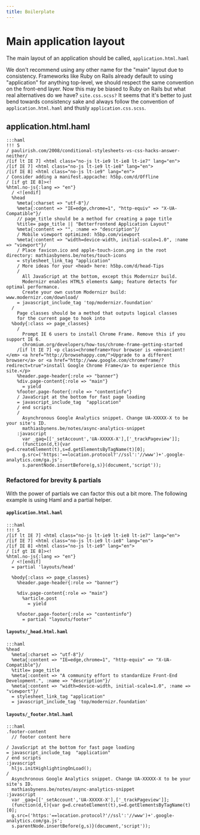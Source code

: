 ```yaml
---
title: Boilerplate
---
```


# Main application layout

The main layout of an application should be called,
`application.html.haml`


We don't recommend using any other name for the "main" layout due to
consistency. Frameworks like Ruby on Rails already default to using
"application" for anything top-level, we should respect the same
convention on the front-end layer. Now this may be biased to Ruby on
Rails but what real alternatives do we have? `site.css.scss?` It seems
that it's better to just bend towards consistency sake and always follow
the convention of `application.html.haml` and thusly
`application.css.scss`.


## application.html.haml

    :::haml
    !!! 5
    / paulirish.com/2008/conditional-stylesheets-vs-css-hacks-answer-neither/
    /[if lt IE 7] <html class="no-js lt-ie9 lt-ie8 lt-ie7" lang="en">
    /[if IE 7] <html class="no-js lt-ie9 lt-ie8" lang="en">
    /[if IE 8] <html class="no-js lt-ie9" lang="en">
    / Consider adding a manifest.appcache: h5bp.com/d/Offline
    / [if gt IE 8]><!
    %html.no-js{:lang => "en"}
      / <![endif]
      %head
        %meta{:charset => "utf-8"}/
        %meta{:content => "IE=edge,chrome=1", "http-equiv" => "X-UA-Compatible"}/
        // page_title should be a method for creating a page title
        %title= page_title || "Betterfrontend Application Layout"
        %meta{:content => "", :name => "description"}/
        / Mobile viewport optimized: h5bp.com/viewport
        %meta{:content => "width=device-width, initial-scale=1.0", :name => "viewport"}/
        / Place favicon.ico and apple-touch-icon.png in the root directory: mathiasbynens.be/notes/touch-icons
        = stylesheet_link_tag "application"
        / More ideas for your <head> here: h5bp.com/d/head-Tips
        /
          All JavaScript at the bottom, except this Modernizr build.
          Modernizr enables HTML5 elements &amp; feature detects for optimal performance.
          Create your own custom Modernizr build: www.modernizr.com/download/
        = javascript_include_tag 'top/modernizr.foundation'
      /
        Page classes should be a method that outputs logical classes
        for the current page to hook into
      %body{:class => page_classes}
        /
          Prompt IE 6 users to install Chrome Frame. Remove this if you support IE 6.
          chromium.org/developers/how-tos/chrome-frame-getting-started
        /[if lt IE 7] <p class=chromeframe>Your browser is <em>ancient!</em> <a href="http://browsehappy.com/">Upgrade to a different browser</a> or <a href="http://www.google.com/chromeframe/?redirect=true">install Google Chrome Frame</a> to experience this site.</p>
        %header.page-header{:role => "banner"}
        %div.page-content{:role => "main"}
          = yield
        %footer.page-footer{:role => "contentinfo"}
        / JavaScript at the bottom for fast page loading
        = javascript_include_tag  "application"
        / end scripts
        /
          Asynchronous Google Analytics snippet. Change UA-XXXXX-X to be your site's ID.
          mathiasbynens.be/notes/async-analytics-snippet
        :javascript
          var _gaq=[['_setAccount','UA-XXXXX-X'],['_trackPageview']];
          (function(d,t){var g=d.createElement(t),s=d.getElementsByTagName(t)[0];
          g.src=('https:'==location.protocol?'//ssl':'//www')+'.google-analytics.com/ga.js';
          s.parentNode.insertBefore(g,s)}(document,'script'));

### Refactored for brevity & partials

With the power of partials we can factor this out a bit more. The
following example is using Haml and a partial helper.

#### `application.html.haml`

    :::haml
    !!! 5
    /[if lt IE 7] <html class="no-js lt-ie9 lt-ie8 lt-ie7" lang="en">
    /[if IE 7] <html class="no-js lt-ie9 lt-ie8" lang="en">
    /[if IE 8] <html class="no-js lt-ie9" lang="en">
    / [if gt IE 8]><!
    %html.no-js{:lang => "en"}
      / <![endif]
      = partial 'layouts/head'

      %body{:class => page_classes}
        %header.page-header{:role => "banner"}

        %div.page-content{:role => "main"}
          %article.post
            = yield

        %footer.page-footer{:role => "contentinfo"}
          = partial "layouts/footer"

#### `layouts/_head.html.haml`

    :::haml
    %head
      %meta{:charset => "utf-8"}/
      %meta{:content => "IE=edge,chrome=1", "http-equiv" => "X-UA-Compatible"}/
      %title= page_title
      %meta{:content => "A community effort to standardize Front-End Development.", :name => "description"}/
      %meta{:content => "width=device-width, initial-scale=1.0", :name => "viewport"}/
      = stylesheet_link_tag "application"
      = javascript_include_tag 'top/modernizr.foundation'


#### `layouts/_footer.html.haml`

    :::haml
    .footer-content
      // footer content here

    / JavaScript at the bottom for fast page loading
    = javascript_include_tag  "application"
    / end scripts
    :javascript
      hljs.initHighlightingOnLoad();
    /
      Asynchronous Google Analytics snippet. Change UA-XXXXX-X to be your site's ID.
      mathiasbynens.be/notes/async-analytics-snippet
    :javascript
      var _gaq=[['_setAccount','UA-XXXXX-X'],['_trackPageview']];
      (function(d,t){var g=d.createElement(t),s=d.getElementsByTagName(t)[0];
      g.src=('https:'==location.protocol?'//ssl':'//www')+'.google-analytics.com/ga.js';
      s.parentNode.insertBefore(g,s)}(document,'script'));

